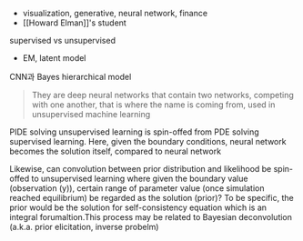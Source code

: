 - visualization, generative, neural network, finance
- [[Howard Elman]]'s student

supervised vs unsupervised

- EM, latent model

CNN과 Bayes hierarchical model

> They are deep neural networks that contain two networks, competing with one another, that is where the name is coming from, used in unsupervised machine learning

PIDE solving unsupervised learning is spin-offed from PDE solving supervised learning. Here, given the boundary conditions, neural network becomes the solution itself, compared to neural network 

Likewise, can convolution between prior distribution and likelihood be spin-offed to unsupervised learning where given the boundary value (observation (y)), certain range of parameter value (once simulation reached equilibrium) be regarded as the solution (prior)? To be specific, the prior would be the solution for self-consistency equation which is an integral forumaltion.This process may be related to Bayesian deconvolution (a.k.a. prior elicitation, inverse probelm) 
